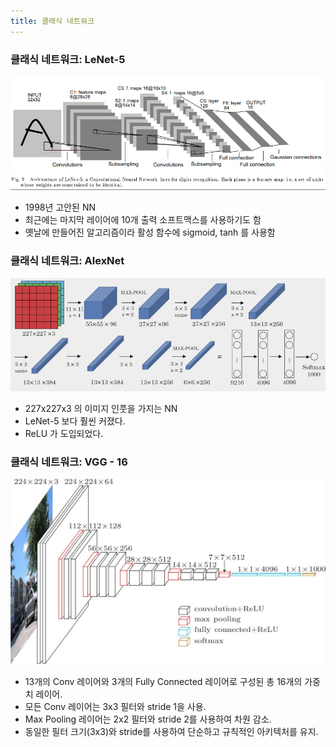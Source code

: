 ```yaml
---
title: 클래식 네트워크
---
```


### 클래식 네트워크: LeNet-5

![](/assets/9ec1f43c-4d18-4fc7-a247-6a317134a1bb.png)

- 1998년 고안된 NN
- 최근에는 마지막 레이어에 10개 출력 소프트맥스를 사용하기도 함
- 옛날에 만들어진 알고리즘이라 활성 함수에 sigmoid, tanh 를 사용함

### 클래식 네트워크: AlexNet

![](/assets/11a47d47-7f75-4d3a-96de-1d982173bcb0.png)

- 227x227x3 의 이미지 인풋을 가지는 NN
- LeNet-5 보다 훨씬 커졌다.
- ReLU 가 도입되었다.

### 클래식 네트워크: VGG - 16

![](/assets/df1a8390-2176-4ef5-90d9-d316cca1de4f.png)

- 13개의 Conv 레이어와 3개의 Fully Connected 레이어로 구성된 총 16개의 가중치 레이어.
- 모든 Conv 레이어는 3x3 필터와 stride 1을 사용.
- Max Pooling 레이어는 2x2 필터와 stride 2를 사용하여 차원 감소.
- 동일한 필터 크기(3x3)와 stride를 사용하여 단순하고 규칙적인 아키텍처를 유지.
